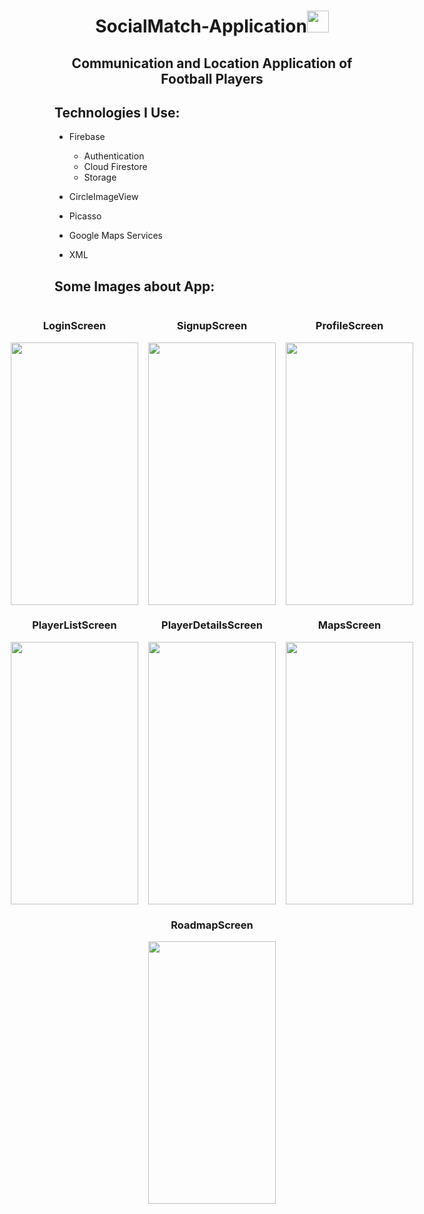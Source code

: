 
<h1 align="center">SocialMatch-Application<img src="https://media.giphy.com/media/eUvDjeBbgw5vce0Nz1/giphy.gif" width="35px" height="35px"> </h1>

<h2 align="center">Communication and Location Application of Football Players</h2>


<h2 align="left">Technologies I Use:</h2>

-  Firebase

    -  Authentication
    -  Cloud Firestore
    -  Storage

- CircleImageView

- Picasso

- Google Maps Services

- XML


<!-- Languages and Tools -->
<h2 align="left">Some Images about App:</h2>

<div class="images">
    <div class="row" style="display: flex; gap: 1rem; justify-content: center;">
        <div class="col">
            <h3 align="middle">LoginScreen</h3>
            <img src="https://imagesharing.com/uploads/20230403/8e2459b2a20a8b594b90f09a62b74066ea9c6a1f.png"
                align="middle" width="204" height="420">
        </div>
        <div class="col">
            <h3 align="middle">SignupScreen</h3>
            <img src="https://imagesharing.com/uploads/20230403/784e1d7ab7fea6012d4dce17105690dfef83fd54.png"
                align="middle" width="204" height="420">
        </div>
        <div class="col">
            <h3 align="middle">ProfileScreen</h3>
            <img src="https://imagesharing.com/uploads/20230403/11d0b7410d98ac779ebf3acb1a73c5f67f444b8e.png"
                align="middle" width="204" height="420">
        </div>
    </div>
    <div class="row" style="display: flex; gap: 1rem; justify-content: center;">
        <div class="col">
            <h3 align="middle">PlayerListScreen</h3>
            <img src="https://imagesharing.com/uploads/20230403/904354ed0d8688d06332a8bbfed4ccefde657850.png"
                align="middle" width="204" height="420">
        </div>
        <div class="col">
            <h3 align="middle">PlayerDetailsScreen</h3>
            <img src="https://imagesharing.com/uploads/20230403/a7d1dc590b3af42d41db4d0b22d67d52d53feda4.png"
                align="middle" width="204" height="420">
        </div>
        <div class="col">
            <h3 align="middle">MapsScreen</h3>
            <img src="https://imagesharing.com/uploads/20230403/96762c67a1b95e75680fd6b450de9c513b447a6c.png"
                align="middle" width="204" height="420">
        </div>
    </div>
    <div class="row" style="display: flex; gap: 1rem; justify-content: center;">
        <div class="col">
            <h3 align="middle">RoadmapScreen</h3>
            <img src="https://imagesharing.com/uploads/20230403/831f9f4f3fa5622ab2a3a1d6c77b53c0af4e95a2.png"
                align="middle" width="204" height="420">
        </div>
    </div>
</div>
